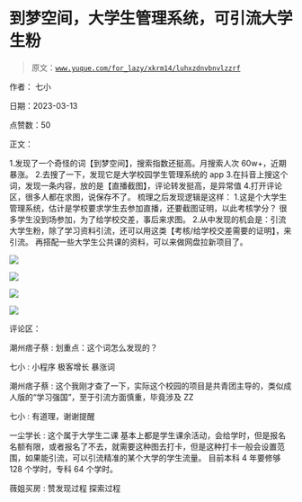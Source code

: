 # 到梦空间，大学生管理系统，可引流大学生粉

> 原文：[`www.yuque.com/for_lazy/xkrm14/luhxzdnvbnvlzzrf`](https://www.yuque.com/for_lazy/xkrm14/luhxzdnvbnvlzzrf)

作者： 七小

日期：2023-03-13

点赞数：50

正文：

1.发现了一个奇怪的词【到梦空间】，搜索指数还挺高。月搜索人次 60w+，近期暴涨。 2.去搜了一下，发现它是大学校园学生管理系统的 app 3.在抖音上搜这个词，发现一条内容，放的是【直播截图】，评论转发挺高，是异常值 4.打开评论区，很多人都在求图，说保存不了。 梳理之后发现逻辑是这样： 1.这是个大学生管理系统，估计是学校要求学生去参加直播，还要截图证明，以此考核学分？ 很多学生没到场参加，为了给学校交差，事后来求图。 2.从中发现的机会是：引流大学生粉，除了学习资料引流，还可以用这类【考核/给学校交差需要的证明】，来引流。 再搭配一些大学生公共课的资料，可以来做网盘拉新项目了。

![](img/6a0a561e014753a0c8ca89ee6e60b6c4.png)  

![](img/9fea57be1d218fb97066846c52e9d29f.png)  

![](img/5ceb43c96aebe4421dc582f7d39cd9df.png)  

![](img/ecd1352ff0cac7a4fdc9fa291275e6b1.png)  

评论区：

潮州痞子蔡 : 划重点：这个词怎么发现的？

七小 : 小程序 极客增长 暴涨词

潮州痞子蔡 : 这个我刚才查了一下，实际这个校园的项目是共青团主导的，类似成人版的“学习强国”，至于引流方面慎重，毕竟涉及 ZZ

七小 : 有道理，谢谢提醒

一尘学长 : 这个属于大学生二课 基本上都是学生课余活动，会给学时，但是报名名额有限，或者报名了不去，就需要这种图去打卡，但是这种打卡一般会设置范围，如果能引流，可以引流精准的某个大学的学生流量。 目前本科 4 年要修够 128 个学时，专科 64 个学时。

薇姐买房 : 赞发现过程 探索过程



